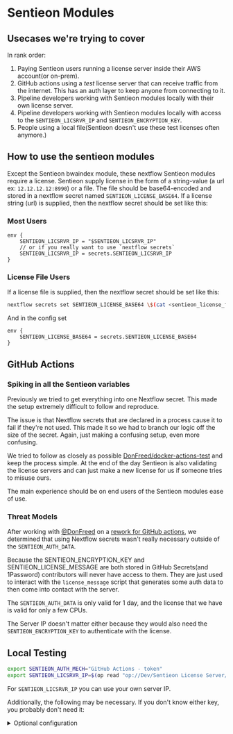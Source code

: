 # Sentieon Modules

## Usecases we're trying to cover

In rank order:

1. Paying Sentieon users running a license server inside their AWS account(or on-prem).
2. GitHub actions using a _test_ license server that can receive traffic from the internet. This has an auth layer to keep anyone from connecting to it.
3. Pipeline developers working with Sentieon modules locally with their own license server.
4. Pipeline developers working with Sentieon modules locally with access to the `SENTIEON_LICSRVR_IP` and `SENTIEON_ENCRYPTION_KEY`.
5. People using a local file(Sentieon doesn't use these test licenses often anymore.)

## How to use the sentieon modules

Except the Sentieon bwaindex module, these nextflow Sentieon modules require a license. Sentieon supply license in the form of a string-value (a url ex: `12.12.12.12:8990`) or a file. The file should be base64-encoded and stored in a nextflow secret named `SENTIEON_LICENSE_BASE64`. If a license string (url) is supplied, then the nextflow secret should be set like this:

### Most Users

<!-- NOTE Might be SENTIEON_LICENSE = "$SENTIEON_LICSRVR_IP" -->

```nextflow title="nextflow.config"
env {
    SENTIEON_LICSRVR_IP = "$SENTIEON_LICSRVR_IP"
    // or if you really want to use `nextflow secrets`
    SENTIEON_LICSRVR_IP = secrets.SENTIEON_LICSRVR_IP
}
```

### License File Users

If a license file is supplied, then the nextflow secret should be set like this:

```bash
nextflow secrets set SENTIEON_LICENSE_BASE64 \$(cat <sentieon_license_file.lic> | base64 -w 0)
```

And in the config set

```nextflow title="nextflow.config"
env {
    SENTIEON_LICENSE_BASE64 = secrets.SENTIEON_LICENSE_BASE64
}
```

## GitHub Actions

### Spiking in all the Sentieon variables

Previously we tried to get everything into one Nextflow secret. This made the setup extremely difficult to follow and reproduce.

The issue is that Nextflow secrets that are declared in a process cause it to fail if they're not used. This made it so we had to branch our logic off the size of the secret. Again, just making a confusing setup, even more confusing.

We tried to follow as closely as possible [DonFreed/docker-actions-test](https://github.com/DonFreed/docker-actions-test) and keep the process simple. At the end of the day Sentieon is also validating the license servers and can just make a new license for us if someone tries to misuse ours.

The main experience should be on end users of the Sentieon modules ease of use.

### Threat Models

After working with [@DonFreed](https://github.com/DonFreed) on a [rework for GitHub actions](https://github.com/nf-core/modules/pull/5856), we determined that using Nextflow secrets wasn't really necessary outside of the `SENTIEON_AUTH_DATA`.

Because the SENTIEON_ENCRYPTION_KEY and SENTIEON_LICENSE_MESSAGE are both stored in GitHub Secrets(and 1Password) contributors will never have access to them. They are just used to interact with the `license_message` script that generates some auth data to then come into contact with the server.

The `SENTIEON_AUTH_DATA` is only valid for 1 day, and the license that we have is valid for only a few CPUs.

The Server IP doesn't matter either because they would also need the `SENTIEON_ENCRYPTION_KEY` to authenticate with the license.

## Local Testing

```bash
export SENTIEON_AUTH_MECH="GitHub Actions - token"
export SENTIEON_LICSRVR_IP=$(op read "op://Dev/Sentieon License Server/SENTIEON_LICSRVR_IP")
```

For `SENTIEON_LICSRVR_IP` you can use your own server IP.

Additionally, the following may be necessary. If you don't know either key, you probably don't need it:

<details markdown="1">
<summary>Optional configuration</summary>

```bash
SENTIEON_ENCRYPTION_KEY=$(op read "op://Dev/Sentieon License Server/GitHub Secrets/SENTIEON_ENCRYPTION_KEY")
SENTIEON_LICENSE_MESSAGE=$(op read "op://Dev/Sentieon License Server/GitHub Secrets/SENTIEON_LICENSE_MESSAGE")
nextflow secrets set SENTIEON_AUTH_DATA $(python3 tests/modules/nf-core/sentieon/license_message.py encrypt --key "$SENTIEON_ENCRYPTION_KEY" --message "$SENTIEON_LICENSE_MESSAGE")
```

> [!NOTE]
> If this fails run `op signin` to flip to nf-core account

</details>




